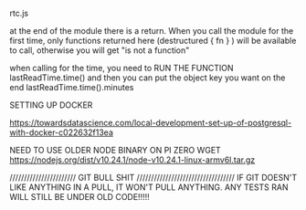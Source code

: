 rtc.js

at the end of the module there is a return. When you call the module for the first time, only functions returned here (destructured { fn } ) will be available to call, otherwise you will get "is not a function"

when calling for the time, you need to RUN THE FUNCTION lastReadTime.time() and then you can put the object key you want on the end lastReadTime.time().minutes

SETTING UP DOCKER

https://towardsdatascience.com/local-development-set-up-of-postgresql-with-docker-c022632f13ea

NEED TO USE OLDER NODE BINARY ON PI ZERO
WGET https://nodejs.org/dist/v10.24.1/node-v10.24.1-linux-armv6l.tar.gz

/////////////////////// GIT BULL SHIT //////////////////////////////////
IF GIT DOESN'T LIKE ANYTHING IN A PULL, IT WON'T PULL ANYTHING. ANY TESTS RAN WILL STILL BE UNDER OLD CODE!!!!!
